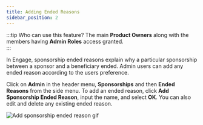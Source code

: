 ```yaml
---
title: Adding Ended Reasons
sidebar_position: 2
---
```


:::tip Who can use this feature?
The main **Product Owners** along with the members having **Admin Roles** access granted.  
:::

In Engage, sponsorship ended reasons explain why a particular sponsorship between a sponsor and a beneficiary ended. Admin users can add any ended reason according to the users preference. 

Click on **Admin** in the header menu, **Sponsorships** and then **Ended Reasons** from the side menu. To add an ended reason, click **Add Sponsorship Ended Reason**, input the name, and select **OK**. You can also edit and delete any existing ended reason.

![Add sponsorship ended reason gif](./adding-sponsorship-ended-reason.gif)